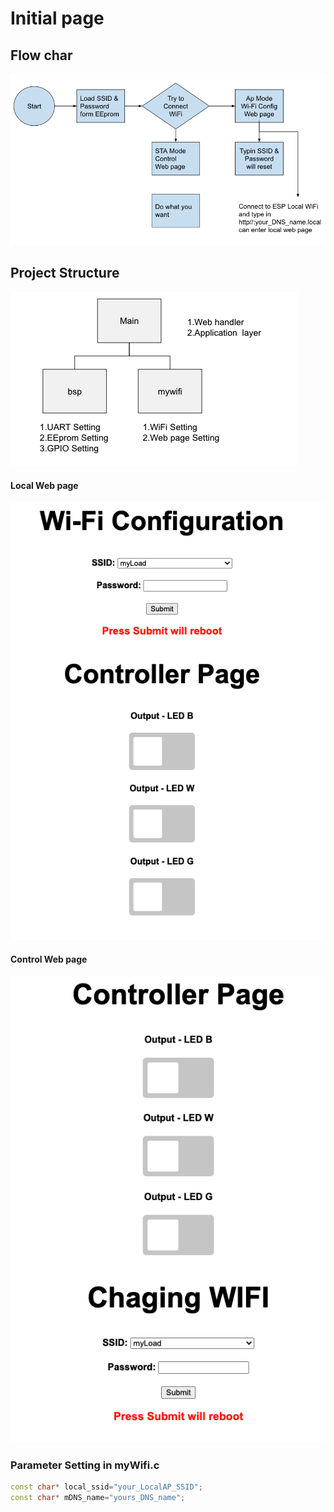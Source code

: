 # Initial page

## Flow char

![](.gitbook/assets/screen-shot-2021-01-23-at-11.17.21-am.png)

## Project Structure

![](.gitbook/assets/screen-shot-2021-01-23-at-11.27.33-am.png)

#### Local Web page

![](.gitbook/assets/screen-shot-2021-01-22-at-8.06.57-pm%20%281%29.png)

#### Control Web page

![](.gitbook/assets/screen-shot-2021-01-22-at-8.08.58-pm%20%281%29.png)

### Parameter Setting in myWifi.c

```cpp
const char* local_ssid="your_LocalAP_SSID";
const char* mDNS_name="yours_DNS_name";

```



